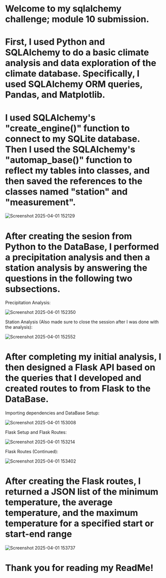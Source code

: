 # Welcome to my sqlalchemy challenge; module 10 submission.

# First, I used Python and SQLAlchemy to do a basic climate analysis and data exploration of the climate database. Specifically, I used SQLAlchemy ORM queries, Pandas, and Matplotlib.
# I used SQLAlchemy's "create_engine()" function to connect to my SQLite database. Then I used the SQLAlchemy's "automap_base()" function to reflect my tables into classes, and then saved the references to the classes named "station" and "measurement".

![Screenshot 2025-04-01 152129](https://github.com/user-attachments/assets/97b8ec31-a1c2-47e2-bc76-112fff76433a)


# After creating the sesion from Python to the DataBase, I performed a precipitation analysis and then a station analysis by answering the questions in the following two subsections.

Precipitation Analysis:

![Screenshot 2025-04-01 152350](https://github.com/user-attachments/assets/a8b31eb0-a4ce-43b6-a745-af8b5086e4e1)

Station Analysis (Also made sure to close the session after I was done with the analysis):

![Screenshot 2025-04-01 152552](https://github.com/user-attachments/assets/b99a9a0c-e30b-4889-acd5-e38c4085e6e6)


# After completing my initial analysis, I then designed a Flask API based on the queries that I developed and created routes to from Flask to the DataBase.

Importing dependencies and DataBase Setup:

![Screenshot 2025-04-01 153008](https://github.com/user-attachments/assets/4bc4580b-3583-41da-b11c-43b691ab50d3)


Flask Setup and Flask Routes:

![Screenshot 2025-04-01 153214](https://github.com/user-attachments/assets/c8c64603-9077-4515-82eb-b1626dbd0bdf)


Flask Routes (Continued):

![Screenshot 2025-04-01 153402](https://github.com/user-attachments/assets/1038e7d5-5b9b-4850-985d-fcdb6220864a)


# After creating the Flask routes, I returned a JSON list of the minimum temperature, the average temperature, and the maximum temperature for a specified start or start-end range


![Screenshot 2025-04-01 153737](https://github.com/user-attachments/assets/2cd8cd91-c7ff-4fd0-be99-400d211d8ecd)


# Thank you for reading my ReadMe!

